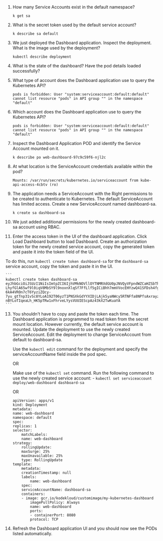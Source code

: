 1. How many Service Accounts exist in the default namespace?

    `k get sa`

2. What is the secret token used by the default service account?

    `k describe sa default`

3. We just deployed the Dashboard application. Inspect the deployment. What is the image used by the deployment?

    `kubectl describe deployment`

5. What is the state of the dashboard? Have the pod details loaded successfully?

6. What type of account does the Dashboard application use to query the Kubernetes API?

    `pods is forbidden: User "system:serviceaccount:default:default" cannot list resource "pods" in API group "" in the namespace "default"`

7. Which account does the Dashboard application use to query the Kubernetes API?

    `pods is forbidden: User "system:serviceaccount:default:default" cannot list resource "pods" in API group "" in the namespace "default"`

8. Inspect the Dashboard Application POD and identify the Service Account mounted on it.

    `k describe po web-dashboard-97c9c59f6-njl2c`

9. At what location is the ServiceAccount credentials available within the pod?

    `Mounts: /var/run/secrets/kubernetes.io/serviceaccount from kube-api-access-4cbtv (ro)`

10. The application needs a ServiceAccount with the Right permissions to be created to authenticate to Kubernetes. The default ServiceAccount has limited access. Create a new ServiceAccount named dashboard-sa.

    `k create sa dashboard-sa`

11. We just added additional permissions for the newly created dashboard-sa account using RBAC.

12. Enter the access token in the UI of the dashboard application. Click Load Dashboard button to load Dashboard. Create an authorization token for the newly created service account, copy the generated token and paste it into the token field of the UI.

To do this, run `kubectl create token dashboard-sa` for the `dashboard-sa` service account, copy the token and paste it in the UI.

    ```
    kubectl create token dashboard-sa
    eyJhbGciOiJSUzI1NiIsImtpZCI6IjhVMkNOVllOYTNMRXdGU0pJNVQyVFpndWZCaHZSbThnMl9nSTdJbEIyTXMifQ.eyJhdWQiOlsiaHR0cHM6Ly9rdWJlcm5ldGVzLmRlZmF1bHQuc3ZjLmNsdXN0ZXIubG9jYWwiLCJrM3MiXSwiZXhwIjoxNjg3NjYyNDcyLCJpYXQiOjE2ODc2NTg4NzIsImlzcyI6Imh0dHBzOi8va3ViZXJuZXRlcy5kZWZhdWx0LnN2Yy5jbHVzdGVyLmxvY2FsIiwia3ViZXJuZXRlcy5pbyI6eyJuYW1lc3BhY2UiOiJkZWZhdWx0Iiwic2VydmljZWFjY291bnQiOnsibmFtZSI6ImRhc2hib2FyZC1zYSIsInVpZCI6ImRlMTdkYmMzLTc4NjEtNDlkMC1hNmIwLTJmNWI2MzY4NWE2NCJ9fSwibmJmIjoxNjg3NjU4ODcyLCJzdWIiOiJzeXN0ZW06c2VydmljZWFjY291bnQ6ZGVmYXVsdDpkYXNoYm9hcmQtc2EifQ.q7eJbiVP7R3Ey_ztGCnLq8mntYfT6I1bnOULgQqEdXpjOJt5LmBCNr2behajZl9cfrqw9qFrUPcsVKZlqX38lKvy-LhyfGlA65wf9l0iqV8MbSY9l9noxnXlqSf7FfLlf5gICiBhh7mmVVocEHYzwQ41SFDsh4fgjmogjqbN8b9ndc_NTt-6kA4VROn7cT6YyziZQcy-7yu_gtTnp31vSc8YLoA192T06yzT1PNSXkGdYYXIDjLAjk5yaNWcy5RTNFfa8NPfsAxrayzR51iSp1FCZV_Vjxmu-nBYLoTIqeaLh_HK5pTRw1xFhrveLYysVUUIEScpAz43kX2TwKuaYA
    ```

13. You shouldn't have to copy and paste the token each time. The Dashboard application is programmed to read token from the secret mount location. However currently, the default service account is mounted. Update the deployment to use the newly created ServiceAccount. Edit the deployment to change ServiceAccount from default to dashboard-sa.

    Use the `kubectl edit` command for the deployment and specify the serviceAccountName field inside the pod spec.

    OR

    Make use of the `kubectl set` command. Run the following command to use the newly created service account: - `kubectl set serviceaccount deploy/web-dashboard dashboard-sa`

    OR

    ```
    apiVersion: apps/v1
    kind: Deployment
    metadata:
    name: web-dashboard
    namespace: default
    spec:
    replicas: 1
    selector:
        matchLabels:
        name: web-dashboard
    strategy:
        rollingUpdate:
        maxSurge: 25%
        maxUnavailable: 25%
        type: RollingUpdate
    template:
        metadata:
        creationTimestamp: null
        labels:
            name: web-dashboard
        spec:
        serviceAccountName: dashboard-sa
        containers:
        - image: gcr.io/kodekloud/customimage/my-kubernetes-dashboard
            imagePullPolicy: Always
            name: web-dashboard
            ports:
            - containerPort: 8080
            protocol: TCP
    ```

14. Refresh the Dashboard application UI and you should now see the PODs listed automatically.